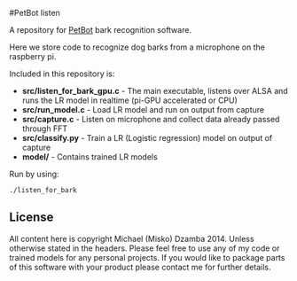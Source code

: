 #PetBot listen

A repository for [PetBot](http://petbot.ca) bark recognition software.

Here we store code to recognize dog barks from a microphone on the raspberry pi.

Included in this repository is:

* **src/listen_for_bark_gpu.c** - The main executable, listens over ALSA and runs the LR model in realtime (pi-GPU accelerated or CPU)
* **src/run_model.c** - Load LR model and run on output from capture
* **src/capture.c** - Listen on microphone and collect data already passed through FFT
* **src/classify.py** - Train a LR (Logistic regression) model on output of capture
* **model/** - Contains trained LR models

Run by using:

``` ./listen_for_bark ```

## License
All content here is copyright Michael (Misko) Dzamba 2014. Unless otherwise stated in the headers. Please feel free to use any of my code or trained models for any personal projects. If you would like to package parts of this software with your product please contact me for further details.

